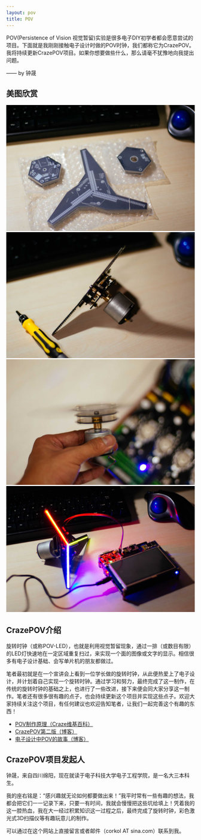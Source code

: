 ```yaml
---
layout: pov
title: POV
---
```


<div class="jumbotron">
    <p class="lead"> POV(Persistence of Vision 视觉暂留)实验是很多电子DIY初学者都会愿意尝试的项目。下面就是我刚刚接触电子设计时做的POV时钟，我们都称它为CrazePOV。我将持续更新CrazePOV项目。如果你想要做些什么，那么请毫不犹豫地向我提出问题。</p>
<div class="text-right">
    <p>—— by 钟晟</p>
</div>
</div>

## 美图欣赏

<div class="row">
  <div class="col-sm-3">
    <a href="/assets/img/flyingpov-1.jpg" title="PCB板刚到" data-gallery>
        <img src="/assets/img/flyingpov-1.jpg" alt="PCB板刚到" class="img-responsive">
    </a>
  </div>
  <div class="col-sm-3">
<a href="/assets/img/flyingpov-14.jpg" title="组装完成展示" data-gallery>
    <img src="/assets/img/flyingpov-14.jpg" alt="组装完成展示" class="img-responsive">
</a>
  </div>
  <div class="col-sm-3">
<a href="/assets/img/flyingpov-5.jpg" title="空板旋转展示" data-gallery>
    <img src="/assets/img/flyingpov-5.jpg" alt="空板旋转展示" class="img-responsive">
</a>
  </div>
  <div class="col-sm-3">
<a href="/assets/img/flyingpov-15.jpg" title="效果图" data-gallery>
    <img src="/assets/img/flyingpov-15.jpg" alt="效果图" class="img-responsive">
</a>
  </div>
</div>


## CrazePOV介绍
旋转时钟（或称POV-LED），也就是利用视觉暂留现象，通过一排（或数目有限）的LED灯快速地在一定区域重复扫过，来实现一个面的图像或文字的显示。相信很多有电子设计基础、会写单片机的朋友都做过。

笔者最初就是在一个宣讲会上看到一位学长做的旋转时钟，从此便热爱上了电子设计，并计划着自己实现一个旋转时钟。通过学习和努力，最终完成了这一制作，在传统的旋转时钟的基础之上，也进行了一些改进，接下来便会同大家分享这一制作。笔者还有很多很有趣的点子，也会持续更新这个项目并实现这些点子。欢迎大家持续关注这个项目，有任何建议也欢迎告知笔者，让我们一起完善这个有趣的东西！

* [POV制作原理（Craze维基百科）](wiki/pov-theory.html)
* [CrazePOV第二版（博客）](2014/07/14/crazepov.html)
* [电子设计中POV的故事（博客）](2014/07/22/crazepov-story.html)

## CrazePOV项目发起人
钟晟，来自四川绵阳，现在就读于电子科技大学电子工程学院，是一名大三本科生。

我的座右铭是：“感兴趣就无论如何都要做出来！”我平时常有一些有趣的想法，我都会把它们一一记录下来，只要一有时间，我就会慢慢把这些坑给填上！凭着我的这一腔热血，我在大一经过积累知识这一过程之后，最终完成了旋转时钟，彩色激光式3D扫描仪等有趣玩意儿的制作。

可以通过在这个网站上直接留言或者邮件（corkol AT sina.com）联系到我。
